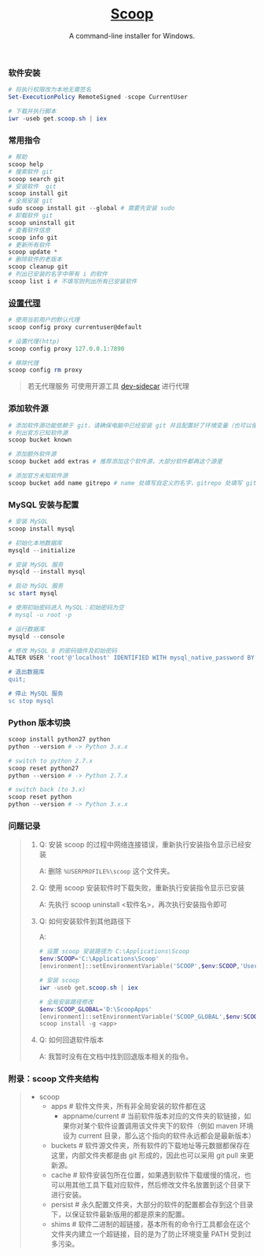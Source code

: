 &nbsp;

<div align="center">
   <h1><a href="https://scoop.sh/">Scoop</a></h1>
   <p>A command-line installer for Windows.</p>
</div>

&nbsp;

### 软件安装

```powershell
# 将执行权限改为本地无需签名
Set-ExecutionPolicy RemoteSigned -scope CurrentUser

# 下载并执行脚本
iwr -useb get.scoop.sh | iex
```

### 常用指令

```powershell
# 帮助
scoop help
# 搜索软件 git
scoop search git
# 安装软件  git
scoop install git
# 全局安装 git
sudo scoop install git --global # 需要先安装 sudo
# 卸载软件 git
scoop uninstall git
# 查看软件信息
scoop info git
# 更新所有软件
scoop update *
# 删除软件的老版本
scoop cleanup git
# 列出已安装的名字中带有 i 的软件
scoop list i # 不填写则列出所有已安装软件
```

### [设置代理](https://github.com/ScoopInstaller/Scoop/wiki/Using-Scoop-behind-a-proxy)

```powershell
# 使用当前用户的默认代理
scoop config proxy currentuser@default

# 设置代理(http)
scoop config proxy 127.0.0.1:7890

# 移除代理
scoop config rm proxy
```

> 若无代理服务 可使用开源工具 [dev-sidecar](https://github.com/docmirror/dev-sidecar) 进行代理

### 添加软件源

```powershell
# 添加软件源功能依赖于 git，请确保电脑中已经安装 git 并且配置好了环境变量（也可以使用 scoop 安装 git）
# 列出官方已知软件源
scoop bucket known

# 添加额外软件源
scoop bucket add extras # 推荐添加这个软件源，大部分软件都再这个源里

# 添加官方未知软件源
scoop bucket add name gitrepo # name 处填写自定义的名字，gitrepo 处填写 git 地址
```

### MySQL 安装与配置

```powershell
# 安装 MySQL
scoop install mysql

# 初始化本地数据库
mysqld --initialize

# 安装 MySQL 服务
mysqld --install mysql

# 启动 MySQL 服务
sc start mysql

# 使用初始密码进入 MySQL：初始密码为空
# mysql -u root -p

# 运行数据库
mysqld --console

# 修改 MySQL 8 的密码插件及初始密码
ALTER USER 'root'@'localhost' IDENTIFIED WITH mysql_native_password BY 'password';

# 退出数据库
quit;

# 停止 MySQL 服务
sc stop mysql
```

### Python 版本切换

```powershell
scoop install python27 python
python --version # -> Python 3.x.x

# switch to python 2.7.x
scoop reset python27
python --version # -> Python 2.7.x

# switch back (to 3.x)
scoop reset python
python --version # -> Python 3.x.x
```

### 问题记录

> 1. Q: 安装 scoop 的过程中网络连接错误，重新执行安装指令显示已经安装
>
>    A: 删除 `%USERPROFILE%\scoop` 这个文件夹。
>
> 2. Q: 使用 scoop 安装软件时下载失败，重新执行安装指令显示已安装
>
>    A: 先执行 scoop uninstall <软件名>，再次执行安装指令即可
>
> 3. Q: 如何安装软件到其他路径下
>
>    A:
>
>    ```powershell
>    # 设置 scoop 安装路径为 C:\Applications\Scoop
>    $env:SCOOP='C:\Applications\Scoop'
>    [environment]::setEnvironmentVariable('SCOOP',$env:SCOOP,'User')
>
>    # 安装 scoop
>    iwr -useb get.scoop.sh | iex
>
>    # 全局安装路径修改
>    $env:SCOOP_GLOBAL='D:\ScoopApps'
>    [environment]::setEnvironmentVariable('SCOOP_GLOBAL',$env:SCOOP_GLOBAL,'Machine')
>    scoop install -g <app>
>    ```
>
> 4. Q: 如何回退软件版本
>
>    A: 我暂时没有在文档中找到回退版本相关的指令。

### 附录：scoop 文件夹结构

> - scoop
>   - apps # 软件文件夹，所有非全局安装的软件都在这
>     - appname/current # 当前软件版本对应的文件夹的软链接，如果你对某个软件设置调用该文件夹下的软件（例如 maven 环境设为 current 目录，那么这个指向的软件永远都会是最新版本）
>   - buckets # 软件源文件夹，所有软件的下载地址等元数据都保存在这里，内部文件夹都是由 git 形成的，因此也可以采用 git pull 来更新源。
>   - cache # 软件安装包所在位置，如果遇到软件下载缓慢的情况，也可以用其他工具下载对应软件，然后修改文件名放置到这个目录下进行安装。
>   - persist # 永久配置文件夹，大部分的软件的配置都会存到这个目录下，以保证软件最新版用的都是原来的配置。
>   - shims # 软件二进制的超链接，基本所有的命令行工具都会在这个文件夹内建立一个超链接，目的是为了防止环境变量 PATH 受到过多污染。
